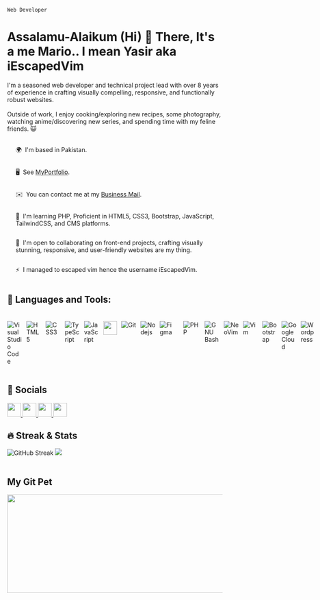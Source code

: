 <!DOCTYPE html>
<html lang="en">
<body>
<code>Web Developer</code>
<h1>Assalamu-Alaikum (Hi) 👋 There, It's a me Mario.. I mean Yasir aka iEscapedVim</h1>
I'm a seasoned web developer and technical project lead with over 8 years of experience in crafting visually compelling, responsive, and functionally robust websites. 
<br /><br />
Outside of work, I enjoy cooking/exploring new recipes, some photography, watching anime/discovering new series, and spending time with my feline friends. 😺
<br /><br />

<div style="display: grid; grid-row: 1; grid-row-gap: 0px; margin-left: 20px">
     <p>🌍  I'm based in Pakistan.</p>
     <p>🖥️  See <a href="http://iescapedvim.com">MyPortfolio</a>.</p>
     <p>✉️  You can contact me at my <a href="mailto:info@iescapedvim.com">Business Mail</a>.</p>
     <p>🧠  I'm learning PHP, Proficient in HTML5, CSS3, Bootstrap, JavaScript, TailwindCSS, and CMS platforms.</p>
     <p>🤝  I'm open to collaborating on front-end projects, crafting visually stunning, responsive, and user-friendly websites are my thing.</p>
     <p>⚡  I managed to escaped vim hence the username iEscapedVim.</p>
</div>

## 💼 Languages and Tools:

<div style="display: grid; grid-auto-columns: auto; grid-auto-rows: auto; grid-auto-flow: column; padding-top: 20px; grid-gap: 10px;">
        <img alt="Visual Studio Code" width="35px" src="https://cdn.jsdelivr.net/gh/devicons/devicon/icons/vscode/vscode-original.svg" />
        <img alt="HTML5"  width="35px"  src="https://cdn.jsdelivr.net/gh/devicons/devicon/icons/html5/html5-original.svg" />
        <img alt="CSS3" width="35px"  src="https://cdn.jsdelivr.net/gh/devicons/devicon/icons/css3/css3-original.svg" />
        <img alt="TypeScript" width="35px" src="https://raw.githubusercontent.com/danielcranney/readme-generator/main/public/icons/skills/typescript-colored.svg" />
        <img alt="JavaScript"  width="35px"  src="https://cdn.jsdelivr.net/gh/devicons/devicon/icons/javascript/javascript-original.svg" />
        <picture>
          <source media="(prefers-color-scheme: dark)" srcset="https://raw.githubusercontent.com/danielcranney/readme-generator/main/public/icons/socials/github-dark.svg" /> 
          <source media="(prefers-color-scheme: light)" srcset="https://raw.githubusercontent.com/danielcranney/readme-generator/main/public/icons/socials/github.svg" /> 
          <img src="https://raw.githubusercontent.com/danielcranney/readme-generator/main/public/icons/socials/github.svg" width="32" height="32" />
        </picture> 
        <img alt="Git" width="35px" src="https://cdn.jsdelivr.net/gh/devicons/devicon/icons/git/git-original.svg" />
        <img alt="Nodejs"  width="35px"  src="https://cdn.jsdelivr.net/gh/devicons/devicon/icons/nodejs/nodejs-original.svg" />
        <img alt="Figma"  width="35px"  src="https://cdn.jsdelivr.net/gh/devicons/devicon/icons/figma/figma-original.svg" />
        <img alt="Tailwind"  width="40px"  src="https://raw.githubusercontent.com/devicons/devicon/v2.16.0/icons/tailwindcss/tailwindcss-original.svg" />
        <img alt="PHP" width="40px" src="https://raw.githubusercontent.com/danielcranney/readme-generator/main/public/icons/skills/php-colored.svg" />
        <img alt="GNU Bash" width="35px" src="https://raw.githubusercontent.com/danielcranney/readme-generator/main/public/icons/skills/gnubash.svg"  />
        <img alt="NeoVim" width="35px" src="https://raw.githubusercontent.com/danielcranney/readme-generator/main/public/icons/skills/neovim.svg"  />
        <img alt="Vim" width="35px" src="https://raw.githubusercontent.com/danielcranney/readme-generator/main/public/icons/skills/vim.svg"  />
        <img alt="Bootstrap" width="35px" src="https://raw.githubusercontent.com/danielcranney/readme-generator/main/public/icons/skills/bootstrap-colored.svg"  />
        <img alt="Google Cloud" width="35px" src="https://raw.githubusercontent.com/danielcranney/readme-generator/main/public/icons/skills/googlecloud-colored.svg"  />
        <img alt="Wordpress" width="35px" src="https://raw.githubusercontent.com/danielcranney/readme-generator/main/public/icons/skills/wordpress-colored.svg"  />
        <img alt="Squarespace" width="35px" src="https://raw.githubusercontent.com/danielcranney/readme-generator/main/public/icons/skills/squarespace.svg" />
        <img alt="Wix" width="35px" src="https://raw.githubusercontent.com/danielcranney/readme-generator/main/public/icons/skills/wix-colored.svg"  />
        <img alt="Amazon Web Services" width="35px" src="https://raw.githubusercontent.com/danielcranney/readme-generator/main/public/icons/skills/aws-colored.svg"  />
        <img alt="Docker" width="35px" src="https://raw.githubusercontent.com/danielcranney/readme-generator/main/public/icons/skills/docker-colored.svg"  />
        <img alt="Linux" width="35px" src="https://raw.githubusercontent.com/danielcranney/readme-generator/main/public/icons/skills/linux.svg"  />
</div>

<br/>

## 🤝 Socials             
                  
<p align="left">
<a href="https://discord.com/users/iEscapedVim" target="_blank" rel="noreferrer">
  <picture> 
    <source media="(prefers-color-scheme: dark)" srcset="https://raw.githubusercontent.com/danielcranney/readme-generator/main/public/icons/socials/discord-dark.svg" /> 
    <source media="(prefers-color-scheme: light)" srcset="https://raw.githubusercontent.com/danielcranney/readme-generator/main/public/icons/socials/discord.svg" />
    <img src="https://raw.githubusercontent.com/danielcranney/readme-generator/main/public/icons/socials/discord.svg" width="32" height="32" />
  </picture>
</a>
<a href="https://www.github.com/iEscapedVim" target="_blank" rel="noreferrer">
  <picture>
    <source media="(prefers-color-scheme: dark)" srcset="https://raw.githubusercontent.com/danielcranney/readme-generator/main/public/icons/socials/github-dark.svg" /> 
    <source media="(prefers-color-scheme: light)" srcset="https://raw.githubusercontent.com/danielcranney/readme-generator/main/public/icons/socials/github.svg" /> 
    <img src="https://raw.githubusercontent.com/danielcranney/readme-generator/main/public/icons/socials/github.svg" width="32" height="32" />
  </picture> 
</a>
<a href="https://www.linkedin.com/in/iEscapedVim" target="_blank" rel="noreferrer">
<picture> <source media="(prefers-color-scheme: dark)" srcset="https://raw.githubusercontent.com/danielcranney/readme-generator/main/public/icons/socials/linkedin-dark.svg" /> <source media="(prefers-color-scheme: light)" srcset="https://raw.githubusercontent.com/danielcranney/readme-generator/main/public/icons/socials/linkedin.svg" /> <img src="https://raw.githubusercontent.com/danielcranney/readme-generator/main/public/icons/socials/linkedin.svg" width="32" height="32" />
</picture> </a>
<a href="https://www.x.com/iEscapedVim" target="_blank" rel="noreferrer"> <picture> <source media="(prefers-color-scheme: dark)" srcset="https://raw.githubusercontent.com/danielcranney/readme-generator/main/public/icons/socials/twitter-dark.svg" /> <source media="(prefers-color-scheme: light)" srcset="https://raw.githubusercontent.com/danielcranney/readme-generator/main/public/icons/socials/twitter.svg" /> <img src="https://raw.githubusercontent.com/danielcranney/readme-generator/main/public/icons/socials/twitter.svg" width="32" height="32" /> </picture>
</a></p>

## 🔥 Streak & Stats

<div>
     <img src="https://streak-stats.demolab.com?user=iEscapedVim&theme=catppuccin-mocha&date_format=j%20M%5B%20Y%5D" alt="GitHub Streak" />
     <img src="https://github-readme-stats.vercel.app/api/top-langs/?username=iEscapedVim&layout=compact&show_icons=true&theme=catppuccin_mocha" />
</div>

<br />

## My Git Pet

<a href="https://github.com/devxb/gitanimals">
  <img
    src="https://render.gitanimals.org/lines/iEscapedVim"
    width="620"
    height="230"
  />
</a>
</body>
</html>
